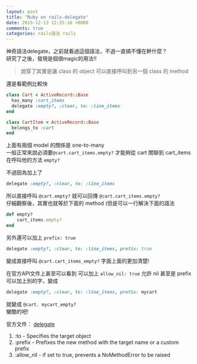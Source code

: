 ```yaml
---
layout: post
title: "Ruby on rails-delegate"
date: 2015-12-13 12:25:16 +0800
comments: true
categories: rails語法 rails
---
```

神奇語法delegate，之前就看過這個語法，不過一直搞不懂在幹什麼？  
研究了之後，發現是個很magic的用法!!

<!-- more -->

>說穿了其實是讓 class 的 object 可以直接呼叫到另一個 class 的 method

還是看範例比較快

```ruby
class Cart < ActiveRecord::Base
  has_many :cart_items
  delegate :empty?, :clear, to: :line_items
end
```
```ruby
class CartItem < ActiveRecord::Base
  belongs_to :cart
end
```

上面有兩個 model 的關係是 one-to-many  
一般正常來說必須要`@cart.cart_items.empty?` 才能夠從 cart 關聯到 cart_items 在呼叫他的方法 `empty?`

不過因為加上了  

```ruby
delegate :empty?, :clear, to: :line_items
```  

所以直接呼叫 `@cart.empty?` 就可以回傳 `@cart.cart_items.empty?`  
仔細觀察後，其實也就等於下面的 method (但是可以一行解決下面的語法  

```ruby
def empty?
    cart_items.empty?
end
```

另外還可以加上 `prefix: true`  

```ruby
delegate :empty?, :clear, to: :line_items, prefix: true
```

變成直接呼叫 `@cart.cart_items_empty?` 字面上面的更加清楚!

在官方API文件上甚至可以看到
可以加上 `allow_nil: true` 允許 nil
甚至是 prefix 可以加上別的字，變成

```ruby
delegate :empty?, :clear, to: :line_items, prefix: mycart
```
就變成 `@cart. mycart_empty?`  
蠻酷的吧!

官方文件：
[delegate](http://apidock.com/rails/Module/delegate)

1. :to - Specifies the target object
2. :prefix - Prefixes the new method with the target name or a custom prefix
3. :allow_nil - if set to true, prevents a NoMethodError to be raised

